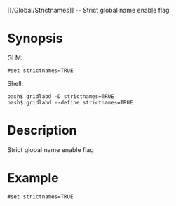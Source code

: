[[/Global/Strictnames]] -- Strict global name enable flag

# Synopsis
GLM:
~~~
#set strictnames=TRUE
~~~
Shell:
~~~
bash$ gridlabd -D strictnames=TRUE
bash$ gridlabd --define strictnames=TRUE
~~~

# Description

Strict global name enable flag

# Example

~~~
#set strictnames=TRUE
~~~
